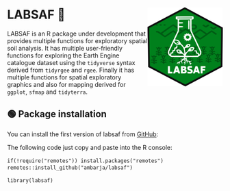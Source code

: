 # **LABSAF** 🌱 <img src="https://raw.githubusercontent.com/ambarja/labsaf/main/man/figures/logo.png" align="right" width="35%">
LABSAF is an R package under development that provides multiple functions for exploratory spatial soil analysis.
It has multiple user-friendly functions for exploring the Earth Engine catalogue dataset using the `tidyverse` syntax derived from `tidyrgee` and `rgee`. Finally it has multiple functions for spatial exploratory graphics and also for mapping derived for `ggplot`, `sfmap` and `tidyterra`.
 
## 🟢 **Package installation**

You can install the first version of labsaf from
[GitHub](https://github.com/ambarja/labsaf):

The following code just copy and paste into the R console:

```
if(!require("remotes")) install.packages("remotes")
remotes::install_github("ambarja/labsaf")
```

```
library(labsaf)
```